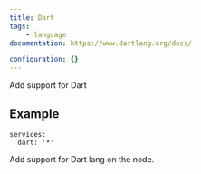 ```yaml
---
title: Dart
tags:
    - language
documentation: https://www.dartlang.org/docs/

configuration: {}
---
```

Add support for Dart

## Example

    services:
      dart: '*'

Add support for Dart lang on the node.